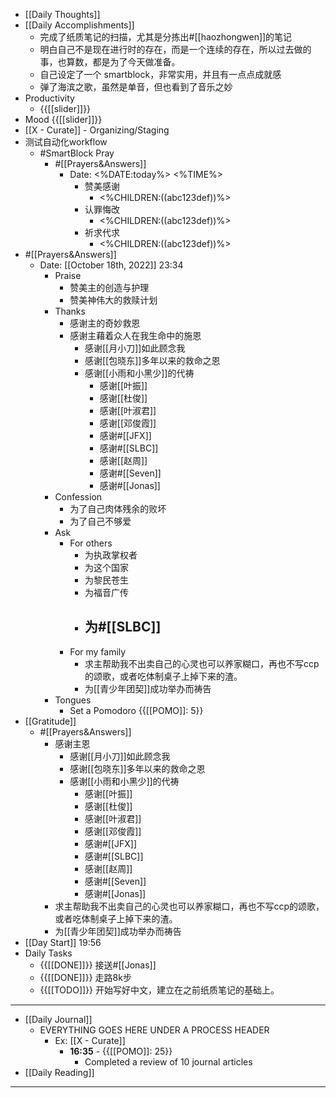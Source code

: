- [[Daily Thoughts]]
- [[Daily Accomplishments]]
    - 完成了纸质笔记的扫描，尤其是分拣出#[[haozhongwen]]的笔记
    - 明白自己不是现在进行时的存在，而是一个连续的存在，所以过去做的事，也算数，都是为了今天做准备。
    - 自己设定了一个 smartblock，非常实用，并且有一点点成就感
    - 弹了海滨之歌，虽然是单音，但也看到了音乐之妙
- Productivity
    - {{[[slider]]}}
- Mood {{[[slider]]}}
- [[X - Curate]]  - Organizing/Staging
- 测试自动化workflow
    - #SmartBlock Pray
        - #[[Prayers&Answers]]
            - Date: <%DATE:today%> <%TIME%>
                - 赞美感谢
                    - <%CHILDREN:((abc123def))%>
                - 认罪悔改
                    - <%CHILDREN:((abc123def))%>
                - 祈求代求
                    - <%CHILDREN:((abc123def))%>
- #[[Prayers&Answers]]
    - Date: [[October 18th, 2022]] 23:34
        - Praise
            - 赞美主的创造与护理
            - 赞美神伟大的救赎计划
        - Thanks
            - 感谢主的奇妙救恩
            - 感谢主藉着众人在我生命中的施恩
                - 感谢[[月小刀]]如此顾念我
                - 感谢[[包晓东]]多年以来的救命之恩
                - 感谢[[小雨和小黑少]]的代祷
                    - 感谢[[叶振]]
                    - 感谢[[杜俊]]
                    - 感谢[[叶淑君]]
                    - 感谢[[邓俊霞]]
                    - 感谢#[[JFX]]
                    - 感谢#[[SLBC]]
                    - 感谢[[赵周]]
                    - 感谢#[[Seven]]
                    - 感谢#[[Jonas]]
        - Confession
            - 为了自己肉体残余的败坏
            - 为了自己不够爱
        - Ask
            - For others
                - 为执政掌权者
                - 为这个国家
                - 为黎民苍生
                - 为福音广传
                - 为#[[SLBC]]
                    - 
            - For my family
                - 求主帮助我不出卖自己的心灵也可以养家糊口，再也不写ccp的颂歌，或者吃体制桌子上掉下来的渣。
                - 为[[青少年团契]]成功举办而祷告
        - Tongues
            - Set a Pomodoro {{[[POMO]]: 5}}
- [[Gratitude]]
    - #[[Prayers&Answers]]
        - 感谢主恩
            - 感谢[[月小刀]]如此顾念我
            - 感谢[[包晓东]]多年以来的救命之恩
            - 感谢[[小雨和小黑少]]的代祷
                - 感谢[[叶振]]
                - 感谢[[杜俊]]
                - 感谢[[叶淑君]]
                - 感谢[[邓俊霞]]
                - 感谢#[[JFX]]
                - 感谢#[[SLBC]]
                - 感谢[[赵周]]
                - 感谢#[[Seven]]
                - 感谢#[[Jonas]]
        - 求主帮助我不出卖自己的心灵也可以养家糊口，再也不写ccp的颂歌，或者吃体制桌子上掉下来的渣。
        - 为[[青少年团契]]成功举办而祷告
- [[Day Start]] 19:56
- Daily Tasks
    - {{[[DONE]]}} 接送#[[Jonas]]
    - {{[[DONE]]}} 走路8k步
    - {{[[TODO]]}} 开始写好中文，建立在之前纸质笔记的基础上。
- ---
- [[Daily Journal]] 
    - EVERYTHING GOES HERE UNDER A PROCESS HEADER
        - Ex: [[X - Curate]]
            - **16:35** - {{[[POMO]]: 25}}
                -  Completed a review of 10 journal articles
- [[Daily Reading]]
- ---
